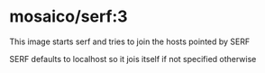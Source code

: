 # mosaico/serf:3

This image starts serf and tries to join the  hosts pointed by SERF

SERF defaults to localhost so it jois itself if not specified otherwise




